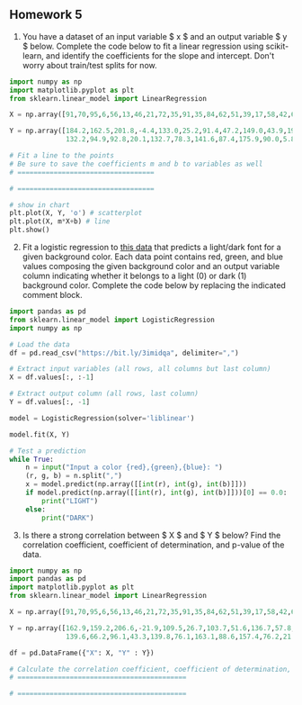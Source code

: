 ## Homework 5

1. You have a dataset of an input variable $ x $ and an output variable $ y $ below. Complete the code below to fit a linear regression using scikit-learn, and identify the coefficients for the slope and intercept. Don't worry about train/test splits for now. 


```python
import numpy as np 
import matplotlib.pyplot as plt
from sklearn.linear_model import LinearRegression

X = np.array([91,70,95,6,56,13,46,21,72,35,91,35,84,62,51,39,17,58,42,60,39,85,51,0,90]).reshape(-1, 1)

Y = np.array([184.2,162.5,201.8,-4.4,133.0,25.2,91.4,47.2,149.0,43.9,197.9,71.7,163.1,
              132.2,94.9,92.8,20.1,132.7,78.3,141.6,87.4,175.9,90.0,5.8,167.3])

# Fit a line to the points
# Be sure to save the coefficients m and b to variables as well 
# ==================================

# ==================================

# show in chart
plt.plot(X, Y, 'o') # scatterplot
plt.plot(X, m*X+b) # line
plt.show()
```

2. Fit a logistic regression to [this data](https://bit.ly/3imidqa) that predicts a light/dark font for a given background color. Each data point contains red, green, and blue values composing the given background color and an output variable column indicating whether it belongs to a light (0) or dark (1) background color. Complete the code below by replacing the indicated comment block. 


```python
import pandas as pd
from sklearn.linear_model import LogisticRegression
import numpy as np

# Load the data
df = pd.read_csv("https://bit.ly/3imidqa", delimiter=",")

# Extract input variables (all rows, all columns but last column)
X = df.values[:, :-1]

# Extract output column (all rows, last column)
Y = df.values[:, -1]

model = LogisticRegression(solver='liblinear')

model.fit(X, Y)

# Test a prediction
while True:
    n = input("Input a color {red},{green},{blue}: ")
    (r, g, b) = n.split(",")
    x = model.predict(np.array([[int(r), int(g), int(b)]]))
    if model.predict(np.array([[int(r), int(g), int(b)]]))[0] == 0.0:
        print("LIGHT")
    else:
        print("DARK")
```

3. Is there a strong correlation between $ X $ and $ Y $ below? Find the correlation coefficient, coefficient of determination, and p-value of the data.


```python
import numpy as np 
import pandas as pd 
import matplotlib.pyplot as plt
from sklearn.linear_model import LinearRegression

X = np.array([91,70,95,6,56,13,46,21,72,35,91,35,84,62,51,39,17,58,42,60,39,85,51,0,90])

Y = np.array([162.9,159.2,206.6,-21.9,109.5,26.7,103.7,51.6,136.7,57.8,192.9,52.9,193.0,
              139.6,66.2,96.1,43.3,139.8,76.1,163.1,88.6,157.4,76.2,21.2,138.9]) 

df = pd.DataFrame({"X": X, "Y" : Y})

# Calculate the correlation coefficient, coefficient of determination, and p-value below 
# ==========================================

# ==========================================
```
